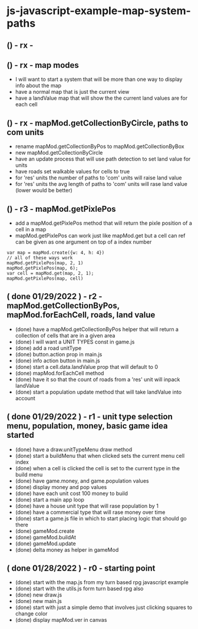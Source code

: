 # js-javascript-example-map-system-paths


<!-- Maintenance -->

<!-- Additional Features -->

## () - rx - 


## () - rx - map modes
* I will want to start a system that will be more than one way to display info about the map
* have a normal map that is just the current view
* have a landValue map that will show the the current land values are for each cell

## () - rx - mapMod.getCollectionByCircle, paths to com units
* rename mapMod.getCollectionByPos to mapMod.getCollectionByBox
* new mapMod.getCollectionByCircle
* have an update process that will use path detection to set land value for units
* have roads set walkable values for cells to true
* for 'res' units the number of paths to 'com' units will raise land value
* for 'res' units the avg length of paths to 'com' units will rase land value (lower would be better)


## () - r3 - mapMod.getPixlePos
* add a mapMod.getPixlePos method that will return the pixle position of a cell in a map
* mapMod.getPixlePos can work just like mapMod.get but a cell can ref can be given as one argument on top of a index number
```
var map = mapMod.create({w: 4, h: 4})
// all of these ways work
mapMod.getPixlePos(map, 2, 1)
mapMod.getPixlePos(map, 6);
var cell = mapMod.get(map, 2, 1);
mapMod.getPixlePos(map, cell)
```

<!-- Minimum Viable Product -->

## ( done 01/29/2022 ) - r2 - mapMod.getCollectionByPos, mapMod.forEachCell, roads, land value
* (done) have a mapMod.getCollectionByPos helper that will return a collection of cells that are in a given area
* (done) I will want a UNIT TYPES const in game.js
* (done) add a road unitType
* (done) button.action prop in main.js
* (done) info action button in main.js 
* (done) start a cell.data.landValue prop that will default to 0
* (done) mapMod.forEachCell method
* (done) have it so that the count of roads from a 'res' unit will inpack landValue
* (done) start a population update method that will take landValue into account

## ( done 01/29/2022 ) - r1 - unit type selection menu, population, money, basic game idea started
* (done) have a draw.unitTypeMenu draw method
* (done) start a buildMenu that when clicked sets the current menu cell index
* (done) when a cell is clicked the cell is set to the current type in the build menu
* (done) have game.money, and game.population values
* (done) display money and pop values
* (done) have each unit cost 100 money to build
* (done) start a main app loop
* (done) have a house unit type that will rase population by 1
* (done) have a commercial type that will rase money over time
* (done) start a game.js file in which to start placing logic that should go there
* (done) gameMod.create
* (done) gameMod.buildAt
* (done) gameMod.update
* (done) delta money as helper in gameMod

## ( done 01/28/2022 ) - r0 - starting point
* (done) start with the map.js from my turn based rpg javascript example
* (done) start with the utils.js form turn based rpg also
* (done) new draw.js
* (done) new main.js
* (done) start with just a simple demo that involves just clicking squares to change color
* (done) display mapMod.ver in canvas
